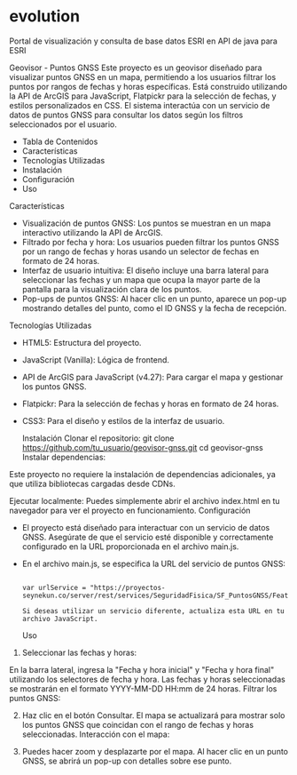 # evolution
Portal de visualización y consulta de base datos ESRI en API de java para ESRI

Geovisor - Puntos GNSS
Este proyecto es un geovisor diseñado para visualizar puntos GNSS en un mapa, permitiendo a los usuarios filtrar los puntos por rangos de fechas y horas específicas. Está construido utilizando la API de ArcGIS para JavaScript, Flatpickr para la selección de fechas, y estilos personalizados en CSS. El sistema interactúa con un servicio de datos de puntos GNSS para consultar los datos según los filtros seleccionados por el usuario.

* Tabla de Contenidos
* Características
* Tecnologías Utilizadas
* Instalación
* Configuración
* Uso

Características
* Visualización de puntos GNSS: Los puntos se muestran en un mapa interactivo utilizando la API de ArcGIS.
* Filtrado por fecha y hora: Los usuarios pueden filtrar los puntos GNSS por un rango de fechas y horas usando un selector de fechas en formato de 24 horas.
* Interfaz de usuario intuitiva: El diseño incluye una barra lateral para seleccionar las fechas y un mapa que ocupa la mayor parte de la pantalla para la visualización clara de los puntos.
* Pop-ups de puntos GNSS: Al hacer clic en un punto, aparece un pop-up mostrando detalles del punto, como el ID GNSS y la fecha de recepción.
  
Tecnologías Utilizadas
* HTML5: Estructura del proyecto.
* JavaScript (Vanilla): Lógica de frontend.
* API de ArcGIS para JavaScript (v4.27): Para cargar el mapa y gestionar los puntos GNSS.
* Flatpickr: Para la selección de fechas y horas en formato de 24 horas.
* CSS3: Para el diseño y estilos de la interfaz de usuario.

  Instalación
    Clonar el repositorio:
    git clone https://github.com/tu_usuario/geovisor-gnss.git
    cd geovisor-gnss
  Instalar dependencias:

 Este proyecto no requiere la instalación de dependencias adicionales, ya que utiliza bibliotecas cargadas desde CDNs.

  Ejecutar localmente:
  Puedes simplemente abrir el archivo index.html en tu navegador para ver el proyecto en funcionamiento.
  Configuración
  * El proyecto está diseñado para interactuar con un servicio de datos GNSS. Asegúrate de que el servicio esté disponible y correctamente configurado en la URL proporcionada en el archivo main.js.

  * En el archivo main.js, se especifica la URL del servicio de puntos GNSS:
    
                                                                            var urlService = "https://proyectos-seynekun.co/server/rest/services/SeguridadFisica/SF_PuntosGNSS/FeatureServer/0";
                                                                                        Si deseas utilizar un servicio diferente, actualiza esta URL en tu archivo JavaScript.

    Uso
1. Seleccionar las fechas y horas:

  En la barra lateral, ingresa la "Fecha y hora inicial" y "Fecha y hora final" utilizando los selectores de fecha y hora.
  Las fechas y horas seleccionadas se mostrarán en el formato YYYY-MM-DD HH:mm de 24 horas.
  Filtrar los puntos GNSS:

2. Haz clic en el botón Consultar.
  El mapa se actualizará para mostrar solo los puntos GNSS que coincidan con el rango de fechas y horas seleccionadas.
  Interacción con el mapa:

3. Puedes hacer zoom y desplazarte por el mapa.
  Al hacer clic en un punto GNSS, se abrirá un pop-up con detalles sobre ese punto.
